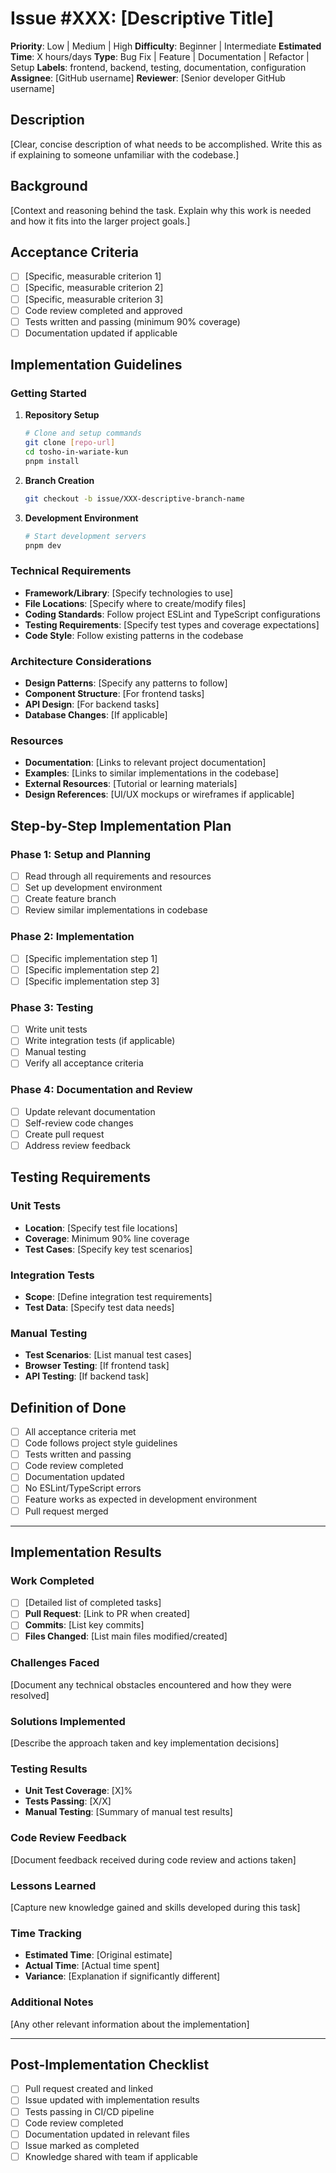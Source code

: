 # Issue #XXX: [Descriptive Title]

**Priority**: Low | Medium | High
**Difficulty**: Beginner | Intermediate 
**Estimated Time**: X hours/days
**Type**: Bug Fix | Feature | Documentation | Refactor | Setup
**Labels**: frontend, backend, testing, documentation, configuration
**Assignee**: [GitHub username]
**Reviewer**: [Senior developer GitHub username]

## Description

[Clear, concise description of what needs to be accomplished. Write this as if explaining to someone unfamiliar with the codebase.]

## Background

[Context and reasoning behind the task. Explain why this work is needed and how it fits into the larger project goals.]

## Acceptance Criteria

- [ ] [Specific, measurable criterion 1]
- [ ] [Specific, measurable criterion 2]
- [ ] [Specific, measurable criterion 3]
- [ ] Code review completed and approved
- [ ] Tests written and passing (minimum 90% coverage)
- [ ] Documentation updated if applicable

## Implementation Guidelines

### Getting Started

1. **Repository Setup**
   ```bash
   # Clone and setup commands
   git clone [repo-url]
   cd tosho-in-wariate-kun
   pnpm install
   ```

2. **Branch Creation**
   ```bash
   git checkout -b issue/XXX-descriptive-branch-name
   ```

3. **Development Environment**
   ```bash
   # Start development servers
   pnpm dev
   ```

### Technical Requirements

- **Framework/Library**: [Specify technologies to use]
- **File Locations**: [Specify where to create/modify files]
- **Coding Standards**: Follow project ESLint and TypeScript configurations
- **Testing Requirements**: [Specify test types and coverage expectations]
- **Code Style**: Follow existing patterns in the codebase

### Architecture Considerations

- **Design Patterns**: [Specify any patterns to follow]
- **Component Structure**: [For frontend tasks]
- **API Design**: [For backend tasks]
- **Database Changes**: [If applicable]

### Resources

- **Documentation**: [Links to relevant project documentation]
- **Examples**: [Links to similar implementations in the codebase]
- **External Resources**: [Tutorial or learning materials]
- **Design References**: [UI/UX mockups or wireframes if applicable]

## Step-by-Step Implementation Plan

### Phase 1: Setup and Planning
- [ ] Read through all requirements and resources
- [ ] Set up development environment
- [ ] Create feature branch
- [ ] Review similar implementations in codebase

### Phase 2: Implementation
- [ ] [Specific implementation step 1]
- [ ] [Specific implementation step 2]
- [ ] [Specific implementation step 3]

### Phase 3: Testing
- [ ] Write unit tests
- [ ] Write integration tests (if applicable)
- [ ] Manual testing
- [ ] Verify all acceptance criteria

### Phase 4: Documentation and Review
- [ ] Update relevant documentation
- [ ] Self-review code changes
- [ ] Create pull request
- [ ] Address review feedback

## Testing Requirements

### Unit Tests
- **Location**: [Specify test file locations]
- **Coverage**: Minimum 90% line coverage
- **Test Cases**: [Specify key test scenarios]

### Integration Tests
- **Scope**: [Define integration test requirements]
- **Test Data**: [Specify test data needs]

### Manual Testing
- **Test Scenarios**: [List manual test cases]
- **Browser Testing**: [If frontend task]
- **API Testing**: [If backend task]

## Definition of Done

- [ ] All acceptance criteria met
- [ ] Code follows project style guidelines
- [ ] Tests written and passing
- [ ] Code review completed
- [ ] Documentation updated
- [ ] No ESLint/TypeScript errors
- [ ] Feature works as expected in development environment
- [ ] Pull request merged

---

## Implementation Results

### Work Completed

- [ ] [Detailed list of completed tasks]
- [ ] **Pull Request**: [Link to PR when created]
- [ ] **Commits**: [List key commits]
- [ ] **Files Changed**: [List main files modified/created]

### Challenges Faced

[Document any technical obstacles encountered and how they were resolved]

### Solutions Implemented

[Describe the approach taken and key implementation decisions]

### Testing Results

- **Unit Test Coverage**: [X]%
- **Tests Passing**: [X/X]
- **Manual Testing**: [Summary of manual test results]

### Code Review Feedback

[Document feedback received during code review and actions taken]

### Lessons Learned

[Capture new knowledge gained and skills developed during this task]

### Time Tracking

- **Estimated Time**: [Original estimate]
- **Actual Time**: [Actual time spent]
- **Variance**: [Explanation if significantly different]

### Additional Notes

[Any other relevant information about the implementation]

---

## Post-Implementation Checklist

- [ ] Pull request created and linked
- [ ] Issue updated with implementation results
- [ ] Tests passing in CI/CD pipeline
- [ ] Code review completed
- [ ] Documentation updated in relevant files
- [ ] Issue marked as completed
- [ ] Knowledge shared with team if applicable